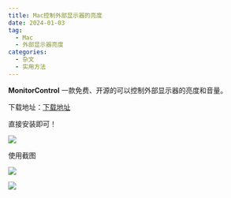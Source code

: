 ```yaml
---
title: Mac控制外部显示器的亮度
date: 2024-01-03
tag: 
  - Mac
  - 外部显示器亮度
categories:
  - 杂文
  - 实用方法
---
```


**MonitorControl** 一款免费、开源的可以控制外部显示器的亮度和音量。

下载地址：[下载地址](https://github.com/MonitorControl/MonitorControl)

直接安装即可！

![](https://cdn.jsdelivr.net/gh/hfshaobing/picx-images-hosting@master/20240103/截屏2024-01-03-下午5.09.47.5ruoune3osg0.webp)

使用截图

![](https://cdn.jsdelivr.net/gh/hfshaobing/picx-images-hosting@master/20240103/截屏2024-01-03-下午5.33.32.6516s3rqrd40.webp)

![](https://cdn.jsdelivr.net/gh/hfshaobing/picx-images-hosting@master/20240103/截屏2024-01-03-下午5.36.54.4y8ism3qjp80.webp)
